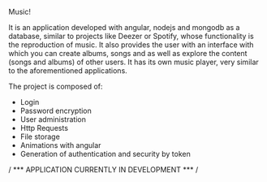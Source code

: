 Music!

It is an application developed with angular, nodejs and mongodb as a database, similar to projects like Deezer or Spotify, whose functionality is the reproduction of music. It also provides the user with an interface with which you can create albums, songs and as well as explore the content (songs and albums) of other users. It has its own music player, very similar to the aforementioned applications.

The project is composed of:

* Login
* Password encryption
* User administration
* Http Requests
* File storage
* Animations with angular
* Generation of authentication and security by token

/ *** APPLICATION CURRENTLY IN DEVELOPMENT *** /

